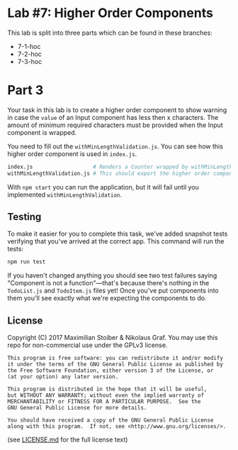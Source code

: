 # Lab #7: Higher Order Components

This lab is split into three parts which can be found in these branches:
- 7-1-hoc
- 7-2-hoc
- 7-3-hoc

# Part 3

Your task in this lab is to create a higher order component to show warning in case the `value` of an Input component has less then x characters. The amount of minimum required characters must be provided when the Input component is wrapped.

You need to fill out the `withMinLengthValidation.js`. You can see how this higher order component is used in `index.js`.

```sh
index.js                   # Renders a Counter wrapped by withMinLengthValidation
withMinLengthValidation.js # This should export the higher order component
```

With `npm start` you can run the application, but it will fail until you implemented `withMinLengthValidation`.

## Testing

To make it easier for you to complete this task, we've added snapshot tests verifying that you've arrived at the correct app. This command will run the tests:

```sh
npm run test
```

If you haven't changed anything you should see two test failures saying "Component is not a function"—that's because there's nothing in the `TodoList.js` and `TodoItem.js` files yet! Once you've put components into them you'll see exactly what we're expecting the components to do.

## License

Copyright (C) 2017  Maximilian Stoiber & Nikolaus Graf. You may use this repo for non-commercial use under the GPLv3 license.

```
This program is free software: you can redistribute it and/or modify
it under the terms of the GNU General Public License as published by
the Free Software Foundation, either version 3 of the License, or
(at your option) any later version.

This program is distributed in the hope that it will be useful,
but WITHOUT ANY WARRANTY; without even the implied warranty of
MERCHANTABILITY or FITNESS FOR A PARTICULAR PURPOSE.  See the
GNU General Public License for more details.

You should have received a copy of the GNU General Public License
along with this program.  If not, see <http://www.gnu.org/licenses/>.
```

(see [LICENSE.md](LICENSE.md) for the full license text)
